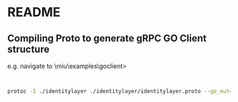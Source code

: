 # README

## Compiling Proto to generate gRPC GO Client structure
e.g. navigate to \miu\examples\goclient>


```bash


protoc -I ./identitylayer ./identitylayer/identitylayer.proto --go_out=plugins=grpc:identitylayer
```
